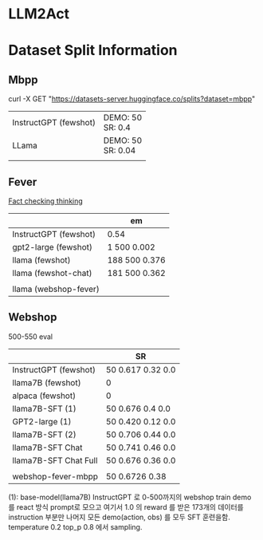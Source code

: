 # LLM2Act

# Dataset Split Information

## Mbpp

curl -X GET "https://datasets-server.huggingface.co/splits?dataset=mbpp"

|                    |                   |
| ------------------ | ----------------- |
| InstructGPT (fewshot) | DEMO: 50<br>SR: 0.4 |
| LLama              | DEMO: 50<br>SR: 0.04 |
|                    |                   |

## Fever

[Fact checking thinking](https://www.notion.so/Fact-checking-thinking-0074e0b3c2574a66a9a26633dac70d91?pvs=21)

|                    | em    |
| ------------------ | ----- |
| InstructGPT (fewshot) | 0.54  |
| gpt2-large (fewshot) | 1 500 0.002  |
| llama (fewshot)    | 188 500 0.376  |
| llama (fewshot-chat) | 181 500 0.362 |
|                    |       |
| llama (webshop-fever) |       |

## Webshop

500-550 eval

|                    | SR                    |
| ------------------ | --------------------- |
| InstructGPT (fewshot) | 50 0.617 0.32 0.0       |
| llama7B (fewshot)  | 0                     |
| alpaca (fewshot)   | 0                     |
| llama7B-SFT (1)    | 50 0.676 0.4 0.0        |
| GPT2-large (1)     | 50 0.420 0.12 0.0       |
| llama7B-SFT (2)    | 50 0.706 0.44 0.0       |
| llama7B-SFT Chat   | 50 0.741 0.46 0.0       |
| llama7B-SFT Chat Full | 50 0.676 0.36 0.0       |
|                    |                       |
| webshop-fever-mbpp | 50 0.6726 0.38       |

(1): base-model(llama7B) InstructGPT 로 0-500까지의 webshop train demo 를 react 방식 prompt로 모으고 여기서 1.0 의 reward 를 받은 173개의 데이터를 instruction 부분만 나머지 모든 demo(action, obs) 를 모두 SFT 훈련을함. temperature 0.2 top_p 0.8 에서 sampling.
